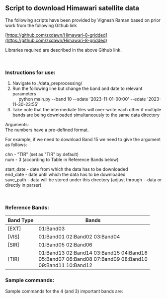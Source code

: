 ## Script to download Himawari satellite data 

The following scripts have been provided by Vignesh Raman based on prior work from the following Github link

[https://github.com/zxdawn/Himawari-8-gridded](https://github.com/zxdawn/Himawari-8-gridded)

Libraries required are described in the above Github link. 

<br>

### Instructions for use:

1. Navigate to ./data_preprocessing/ 
2. Run the following line but change the band and date to relevant parameters </br>
&nbsp;&nbsp;&nbsp;&nbsp; python main.py --band 10 --sdate '2023-11-01-00:00' --edate '2023-11-30-23:55' </br>
3. Take note that the intermediate files will over-write each other if multiple bands are being downloaded simultaneously to the same data directory


Arguments: </br>
The numbers have a pre-defined format. 

For example, if we need to download Band 15 we need to give the argument as follows: 

chn - "TIR"  (set as "TIR" by default) </br>
num - 3  (according to Table in Reference Bands below) </br>
	
start_date - date from which the data has to be downloaded </br>
end_date - date until which the data has to be downloaded </br>
save_path - data will be stored under this directory (adjust through --data or directly in parser)

<br>

### Reference Bands:


| Band Type | Bands |
|-----------|------------------------------------------------|
| [EXT]     | 01:Band03                                      |
| [VIS]     | 01:Band01 02:Band02 03:Band04                  |
| [SIR]     | 01:Band05 02:Band06                            |
| [TIR]     | 01:Band13 02:Band14 03:Band15 04:Band16 <br>   05:Band07 06:Band08 07:Band09 08:Band10 <br> 09:Band11 10:Band12 |


### Sample commands:

Sample commands for the 4 (and 3) important bands are:

